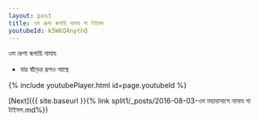 ```yaml
---
layout: post
title: ওম ভ্রুশা ৰূপায়ি নামায গা টাইমস
youtubeId: k5WKQ4nythQ
---
```

 
 
 ওম ভ্রুশা ৰূপায়ি নামায  
 
 -  যার ষাঁড়ের রূপও আছে 
 
  
 
  
 
 
 
 
 
 


{% include youtubePlayer.html id=page.youtubeId %}
 
[Next]({{ site.baseurl }}{% link  split1/_posts/2016-08-03-ওম মহাযাসাসে নামায গা টাইমস.md%})
 
